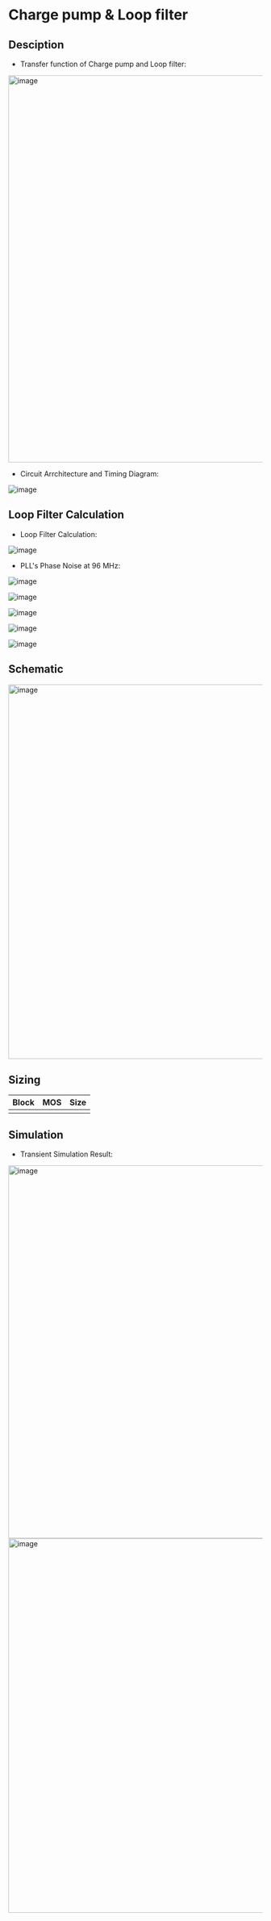 # Charge pump & Loop filter

## Desciption
- Transfer function of Charge pump and Loop filter:
  
<img width="767" alt="image" src="https://github.com/huydo272/PLL_PBKIC/assets/84896940/ef759e7a-f4e5-48dd-a038-bc2eec075478">

- Circuit Arrchitecture and Timing Diagram:
  
![image](https://github.com/huydo272/PLL_PBKIC/assets/84896940/87449091-e157-4218-a59d-82d3dc97f05d)

## Loop Filter Calculation

- Loop Filter Calculation: 

![image](https://github.com/huydo272/PLL_PBKIC/assets/84896940/c76528fc-39ef-4682-9fb3-7c7684db4676)

- PLL's Phase Noise at 96 MHz:

![image](https://github.com/huydo272/PLL_PBKIC/assets/84896940/0ea404fd-13b4-4d25-9727-db44d050a4cc)

![image](https://github.com/huydo272/PLL_PBKIC/assets/84896940/0a72e448-8b63-4b8b-899b-f9e1d74235ec)

![image](https://github.com/huydo272/PLL_PBKIC/assets/84896940/189d8ea9-d612-414b-a6b0-6cffd1c3e35c)

![image](https://github.com/huydo272/PLL_PBKIC/assets/84896940/3f6d432c-0c17-4547-8c6a-314fd60366b0)

![image](https://github.com/huydo272/PLL_PBKIC/assets/84896940/074cd2bc-140f-49e6-b402-5cdea6709174)



## Schematic

<img width="742" alt="image" src="https://github.com/huydo272/PLL_PBKIC/assets/84896940/ec2e6566-019a-4ca6-8b27-303283fcbc49">

## Sizing

|Block|MOS|Size|
|--|--|--|
||

## Simulation
- Transient Simulation Result:

<img width="739" alt="image" src="https://github.com/huydo272/PLL_PBKIC/assets/84896940/bae6cab0-2c91-4cfc-8fca-727a7d95298f">

<img width="742" alt="image" src="https://github.com/huydo272/PLL_PBKIC/assets/84896940/1fdb3d98-c299-4ef5-a613-240d508a5e7a">



